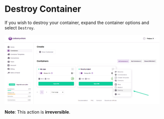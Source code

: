 # Destroy Container

If you wish to destroy your container, expand the container options and select <code>Destroy</code>.

<p><img src="/images/dashboard/containers/destroy-container.png" alt="Destroy container" class="width-90"/></p>

**Note**: This action is **irreversible**.
